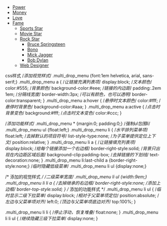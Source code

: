 <nav class="multi_drop_menu">
    <!-- 一级开始 -->
    <ul>
        <li><a href="#">Power</a></li>
        <li><a href="#">Money</a></li>
        <li><a href="#">Love</a></li>
        <li><a href="#">Fame</a>
            <!-- 二级开始 -->
            <ul>
                <li><a href="#">Sports Star</a></li>
                <li><a href="#">Movie Star</a></li>
                <li><a href="#">Rock Star</a>
                    <!-- 三级开始 -->
                    <ul>
                        <li><a href="#">Bruce Springsteen</a></li>
                        <li><a href="#">Bono</a></li>
                        <li><a href="#">Mick Jagger</a></li>
                        <li><a href="#">Bob Dylan</a></li>
                    </ul>
                    <!-- 三级结束 -->
                </li>
                <li><a href="#">Web Designer</a></li>
            </ul>
            <!-- 二级结束 -->
        </li>
    </ul>
    <!-- 一级结束 -->
</nav>


css样式
/*添加视觉样式*/
.multi_drop_menu {font:1em helvetica, arial, sans-serif;}
.multi_drop_menu a {
    /*让链接充满列表项*/
    display:block;
    /*文本颜色*/
    color:#555;
    /*背景颜色*/
    background-color:#eee;
    /*链接的内边距*/
    padding:.2em 1em;
    /*分隔线宽度*/
    border-width:3px;
    /*可以有颜色，也可以透明*/
    border-color:transparent;
}
.multi_drop_menu a:hover {
    /*悬停时文本颜色*/
    color:#fff;
    /*悬停时背景色*/
    background-color:#aaa;
}
.multi_drop_menu a:active {
    /*点击时背景变色*/
    background:#fff;
    /*点击时文本变色*/
    color:#ccc;
}

/*添加功能样式*/
.multi_drop_menu * {margin:0; padding:0;}
/*强制ul包围li*/
.multi_drop_menu ul {float:left;}
.multi_drop_menu li {
    /*水平排列菜单项*/
    float:left;
    /*去掉默认的项目符号*/
    list-style-type:none;
    /*为子菜单提供定位上下文*/
    position:relative;
}
.multi_drop_menu li a {
    /*让链接填充列表项*/
    display:block;
    /*给每个链接添加一个右边框*/
    border-right-style:solid;
    /*背景只出现在内边距区域后面*/
    background-clip:padding-box;
    /*去掉链接的下划线*/
    text-decoration:none;
}
.multi_drop_menu li:last-child a {border-right-style:none;}
/*临时隐藏低级菜单*/
.multi_drop_menu li ul {display:none;}

/* 添加的视觉样式 */
/*二级菜单宽度*/
.multi_drop_menu li ul {width:9em;}
.multi_drop_menu li li a {
    /*去掉继承的右边框*/
    border-right-style:none;
    /*添加上边框*/
    border-top-style:solid;
}
/* 添加的功能样式 */
.multi_drop_menu li ul {
    /*临时显示二级下拉菜单*/
    display:block;
    /*相对于父菜单项定位*/
    position:absolute;
    /*左边与父菜单项对齐*/
    left:0;
    /*顶边与父菜单项底边对齐*/
    top:100%;
}

.multi_drop_menu li li {
    /*停止浮动，恢复堆叠*/
    float:none;
}
.multi_drop_menu li li ul {
    /*继续隐藏三级下拉菜单*/
    display:none;
}